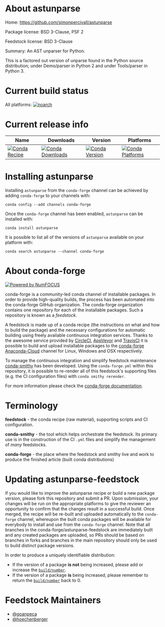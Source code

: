 <!--
# -*- mode: jinja -*-
-->

About astunparse
================

Home: https://github.com/simonpercivall/astunparse

Package license: BSD 3-Clause, PSF 2

Feedstock license: BSD 3-Clause

Summary: An AST unparser for Python.

This is a factored out version of unparse found in the Python source
distribution; under Demo/parser in Python 2 and under Tools/parser in
Python 3.


Current build status
====================

All platforms:
[![noarch](https://img.shields.io/circleci/project/github/conda-forge/astunparse-feedstock/master.svg?label=noarch)](https://circleci.com/gh/conda-forge/astunparse-feedstock)

Current release info
====================

| Name | Downloads | Version | Platforms |
| --- | --- | --- | --- |
| [![Conda Recipe](https://img.shields.io/badge/recipe-astunparse-green.svg)](https://anaconda.org/conda-forge/astunparse) | [![Conda Downloads](https://img.shields.io/conda/dn/conda-forge/astunparse.svg)](https://anaconda.org/conda-forge/astunparse) | [![Conda Version](https://img.shields.io/conda/vn/conda-forge/astunparse.svg)](https://anaconda.org/conda-forge/astunparse) | [![Conda Platforms](https://img.shields.io/conda/pn/conda-forge/astunparse.svg)](https://anaconda.org/conda-forge/astunparse) |

Installing astunparse
=====================

Installing `astunparse` from the `conda-forge` channel can be achieved by adding `conda-forge` to your channels with:

```
conda config --add channels conda-forge
```

Once the `conda-forge` channel has been enabled, `astunparse` can be installed with:

```
conda install astunparse
```

It is possible to list all of the versions of `astunparse` available on your platform with:

```
conda search astunparse --channel conda-forge
```


About conda-forge
=================

[![Powered by NumFOCUS](https://img.shields.io/badge/powered%20by-NumFOCUS-orange.svg?style=flat&colorA=E1523D&colorB=007D8A)](http://numfocus.org)

conda-forge is a community-led conda channel of installable packages.
In order to provide high-quality builds, the process has been automated into the
conda-forge GitHub organization. The conda-forge organization contains one repository
for each of the installable packages. Such a repository is known as a *feedstock*.

A feedstock is made up of a conda recipe (the instructions on what and how to build
the package) and the necessary configurations for automatic building using freely
available continuous integration services. Thanks to the awesome service provided by
[CircleCI](https://circleci.com/), [AppVeyor](https://www.appveyor.com/)
and [TravisCI](https://travis-ci.org/) it is possible to build and upload installable
packages to the [conda-forge](https://anaconda.org/conda-forge)
[Anaconda-Cloud](https://anaconda.org/) channel for Linux, Windows and OSX respectively.

To manage the continuous integration and simplify feedstock maintenance
[conda-smithy](https://github.com/conda-forge/conda-smithy) has been developed.
Using the ``conda-forge.yml`` within this repository, it is possible to re-render all of
this feedstock's supporting files (e.g. the CI configuration files) with ``conda smithy rerender``.

For more information please check the [conda-forge documentation](https://conda-forge.org/docs/).

Terminology
===========

**feedstock** - the conda recipe (raw material), supporting scripts and CI configuration.

**conda-smithy** - the tool which helps orchestrate the feedstock.
                   Its primary use is in the construction of the CI ``.yml`` files
                   and simplify the management of *many* feedstocks.

**conda-forge** - the place where the feedstock and smithy live and work to
                  produce the finished article (built conda distributions)


Updating astunparse-feedstock
=============================

If you would like to improve the astunparse recipe or build a new
package version, please fork this repository and submit a PR. Upon submission,
your changes will be run on the appropriate platforms to give the reviewer an
opportunity to confirm that the changes result in a successful build. Once
merged, the recipe will be re-built and uploaded automatically to the
`conda-forge` channel, whereupon the built conda packages will be available for
everybody to install and use from the `conda-forge` channel.
Note that all branches in the conda-forge/astunparse-feedstock are
immediately built and any created packages are uploaded, so PRs should be based
on branches in forks and branches in the main repository should only be used to
build distinct package versions.

In order to produce a uniquely identifiable distribution:
 * If the version of a package **is not** being increased, please add or increase
   the [``build/number``](https://conda.io/docs/user-guide/tasks/build-packages/define-metadata.html#build-number-and-string).
 * If the version of a package **is** being increased, please remember to return
   the [``build/number``](https://conda.io/docs/user-guide/tasks/build-packages/define-metadata.html#build-number-and-string)
   back to 0.

Feedstock Maintainers
=====================

* [@goanpeca](https://github.com/goanpeca/)
* [@hoechenberger](https://github.com/hoechenberger/)


<!-- dummy commit to enable rerendering -->

